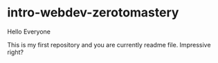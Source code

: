 # intro-webdev-zerotomastery

Hello Everyone

This is my first repository and you are currently readme file. Impressive right?
